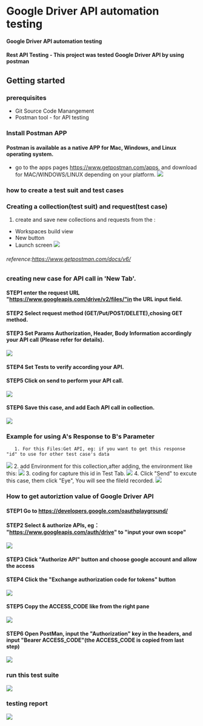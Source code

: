 # Google Driver API automation testing 
#### Google Driver API automation testing
#### Rest API Testing - This project was tested Google Driver API by using postman
## Getting started
### prerequisites
- Git Source Code Manangement
- Postman tool - for API testing
### Install Postman APP
#### Postman is available as a native APP for Mac, Windows, and Linux operating system.
- go to the apps pages https://www.getpostman.com/apps, and download for MAC/WINDOWS/LINUX depending on your platform.
![](https://github.com/AnnaQiao/GoogleDriverAPI.postman/blob/master/pictures/download%20postman%20app.png)
### how to create a test suit and test cases
### Creating a collection(test suit) and request(test case)
  1. create and save new collections and requests from the :
   - Workspaces build view
   - New button
   - Launch screen
   ![](https://github.com/AnnaQiao/GoogleDriverAPI.postman/blob/master/pictures/launch%20screen.PNG)
   ###### reference:https://www.getpostman.com/docs/v6/
 ### creating new case for API call in 'New Tab'.
   #### STEP1 enter the request URL "https://www.googleapis.com/drive/v2/files/"in the URL input field.
   #### STEP2 Select request method (GET/Put/POST/DELETE),chosing GET method.
   #### STEP3 Set Params Authorization, Header, Body Information accordingly your API call (Please refer for details).
   ![](https://github.com/AnnaQiao/GoogleDriverAPI.postman/blob/master/pictures/demo-.PNG)
   #### STEP4 Set Tests to verify according your API.
   #### STEP5 Click on send to perform your API call.
   ![](https://github.com/AnnaQiao/GoogleDriverAPI.postman/blob/master/pictures/testresult.PNG)
   #### STEP6 Save this case, and add Each API call in collection. 
   ![](https://github.com/AnnaQiao/GoogleDriverAPI.postman/blob/master/pictures/requests%20in%20collection.PNG)
 ### Example for using A's Response to B's Parameter
       1. For this Files:Get API, eg: if you want to get this response "id" to use for other test case's data 
   ![](https://github.com/AnnaQiao/GoogleDriverAPI.postman/blob/master/pictures/response.PNG)
       2. add Environment for this collection,after adding, the environment like this:
     ![](https://github.com/AnnaQiao/GoogleDriverAPI.postman/blob/master/pictures/environment.PNG)
       3. coding for capture this id in Test Tab.
     ![](https://github.com/AnnaQiao/GoogleDriverAPI.postman/blob/master/pictures/Capture.PNG)
       4. Click "Send" to excute this case, them click "Eye", You will see the fileId recorded.
     ![](https://github.com/AnnaQiao/GoogleDriverAPI.postman/blob/master/pictures/GetID.PNG)
 ### How to get autoriztion value of Google Driver API
   #### STEP1 Go to https://developers.google.com/oauthplayground/ 
   #### STEP2 Select & authorize APIs, eg： "https://www.googleapis.com/auth/drive" to "input  your own scope" 
 ![](https://github.com/AnnaQiao/GoogleDriverAPI.postman/blob/master/pictures/authorization-1.PNG)
   #### STEP3 Click "Authorize API" button and choose google account and allow the access
   #### STEP4 Click the "Exchange authorization code for tokens" button
 ![](https://github.com/AnnaQiao/GoogleDriverAPI.postman/blob/master/pictures/authorization-2.PNG)
  #### STEP5 Copy the ACCESS_CODE like from the right pane
 ![](https://github.com/AnnaQiao/GoogleDriverAPI.postman/blob/master/pictures/autorization-3.PNG)
  #### STEP6 Open PostMan, input the "Authorization" key in the headers, and input "Bearer ACCESS_CODE"(the ACCESS_CODE is copied from last step)
 ![](https://github.com/AnnaQiao/GoogleDriverAPI.postman/blob/master/pictures/autorization-4.PNG)
 ### run this test suite 
  ![](https://github.com/AnnaQiao/GoogleDriverAPI.postman/blob/master/pictures/runtestsuite.JPG)
 ### testing report
   ![](https://github.com/AnnaQiao/GoogleDriverAPI.postman/blob/master/pictures/collection%20Runner.PNG)
